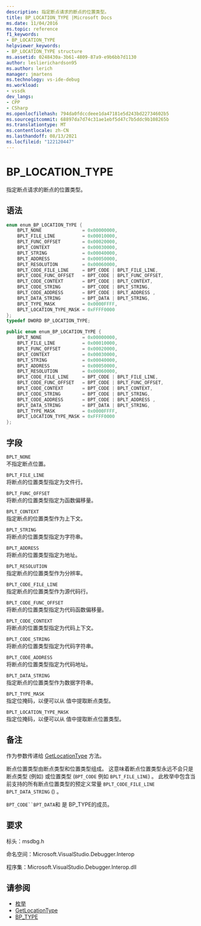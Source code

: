 ```yaml
---
description: 指定断点请求的断点的位置类型。
title: BP_LOCATION_TYPE |Microsoft Docs
ms.date: 11/04/2016
ms.topic: reference
f1_keywords:
- BP_LOCATION_TYPE
helpviewer_keywords:
- BP_LOCATION_TYPE structure
ms.assetid: 0248430a-3b61-4809-87a9-e9b6bb7d1130
author: leslierichardson95
ms.author: lerich
manager: jmartens
ms.technology: vs-ide-debug
ms.workload:
- vssdk
dev_langs:
- CPP
- CSharp
ms.openlocfilehash: 794da0fdccdeee1da47181e5d243bd22734602b5
ms.sourcegitcommit: 68897da7d74c31ae1ebf5d47c7b5ddc9b108265b
ms.translationtype: MT
ms.contentlocale: zh-CN
ms.lasthandoff: 08/13/2021
ms.locfileid: "122120447"
---
```

# <a name="bp_location_type"></a>BP_LOCATION_TYPE
指定断点请求的断点的位置类型。

## <a name="syntax"></a>语法

```cpp
enum enum_BP_LOCATION_TYPE {
    BPLT_NONE               = 0x00000000,
    BPLT_FILE_LINE          = 0x00010000,
    BPLT_FUNC_OFFSET        = 0x00020000,
    BPLT_CONTEXT            = 0x00030000,
    BPLT_STRING             = 0x00040000,
    BPLT_ADDRESS            = 0x00050000,
    BPLT_RESOLUTION         = 0x00060000,
    BPLT_CODE_FILE_LINE     = BPT_CODE | BPLT_FILE_LINE,
    BPLT_CODE_FUNC_OFFSET   = BPT_CODE | BPLT_FUNC_OFFSET,
    BPLT_CODE_CONTEXT       = BPT_CODE | BPLT_CONTEXT,
    BPLT_CODE_STRING        = BPT_CODE | BPLT_STRING,
    BPLT_CODE_ADDRESS       = BPT_CODE | BPLT_ADDRESS ,
    BPLT_DATA_STRING        = BPT_DATA | BPLT_STRING,
    BPLT_TYPE_MASK          = 0x0000FFFF,
    BPLT_LOCATION_TYPE_MASK = 0xFFFF0000
};
typedef DWORD BP_LOCATION_TYPE;
```

```csharp
public enum enum_BP_LOCATION_TYPE {
    BPLT_NONE               = 0x00000000,
    BPLT_FILE_LINE          = 0x00010000,
    BPLT_FUNC_OFFSET        = 0x00020000,
    BPLT_CONTEXT            = 0x00030000,
    BPLT_STRING             = 0x00040000,
    BPLT_ADDRESS            = 0x00050000,
    BPLT_RESOLUTION         = 0x00060000,
    BPLT_CODE_FILE_LINE     = BPT_CODE | BPLT_FILE_LINE,
    BPLT_CODE_FUNC_OFFSET   = BPT_CODE | BPLT_FUNC_OFFSET,
    BPLT_CODE_CONTEXT       = BPT_CODE | BPLT_CONTEXT,
    BPLT_CODE_STRING        = BPT_CODE | BPLT_STRING,
    BPLT_CODE_ADDRESS       = BPT_CODE | BPLT_ADDRESS ,
    BPLT_DATA_STRING        = BPT_DATA | BPLT_STRING,
    BPLT_TYPE_MASK          = 0x0000FFFF,
    BPLT_LOCATION_TYPE_MASK = 0xFFFF0000
};
```

## <a name="fields"></a>字段
`BPLT_NONE`\
不指定断点位置。

`BPLT_FILE_LINE`\
将断点的位置类型指定为文件行。

`BPLT_FUNC_OFFSET`\
将断点的位置类型指定为函数偏移量。

`BPLT_CONTEXT`\
指定断点的位置类型作为上下文。

`BPLT_STRING`\
将断点的位置类型指定为字符串。

`BPLT_ADDRESS`\
将断点的位置类型指定为地址。

`BPLT_RESOLUTION`\
指定断点的位置类型作为分辨率。

`BPLT_CODE_FILE_LINE`\
指定断点的位置类型作为源代码行。

`BPLT_CODE_FUNC_OFFSET`\
将断点的位置类型指定为代码函数偏移量。

`BPLT_CODE_CONTEXT`\
将断点的位置类型指定为代码上下文。

`BPLT_CODE_STRING`\
将断点的位置类型指定为代码字符串。

`BPLT_CODE_ADDRESS`\
将断点的位置类型指定为代码地址。

`BPLT_DATA_STRING`\
指定断点的位置类型作为数据字符串。

`BPLT_TYPE_MASK`\
指定位掩码，以便可以从 值中提取断点类型。

`BPLT_LOCATION_TYPE_MASK`\
指定位掩码，以便可以从 值中提取断点位置类型。

## <a name="remarks"></a>备注
作为参数传递给 [GetLocationType](../../../extensibility/debugger/reference/idebugbreakpointrequest2-getlocationtype.md) 方法。

断点位置类型由断点类型和位置类型组成。 这意味着断点位置类型永远不会只是断点类型 (例如) 或位置类型 (`BPT_CODE` 例如 `BPLT_FILE_LINE`) 。 此枚举中包含当前支持的所有断点位置类型的预定义常量 `BPLT_CODE_FILE_LINE` `BPLT_DATA_STRING` () 。

`BPT_CODE``BPT_DATA`和 是 BP_TYPE[](../../../extensibility/debugger/reference/bp-type.md)的成员。

## <a name="requirements"></a>要求
标头：msdbg.h

命名空间：Microsoft.VisualStudio.Debugger.Interop

程序集：Microsoft.VisualStudio.Debugger.Interop.dll

## <a name="see-also"></a>请参阅
- [枚举](../../../extensibility/debugger/reference/enumerations-visual-studio-debugging.md)
- [GetLocationType](../../../extensibility/debugger/reference/idebugbreakpointrequest2-getlocationtype.md)
- [BP_TYPE](../../../extensibility/debugger/reference/bp-type.md)

